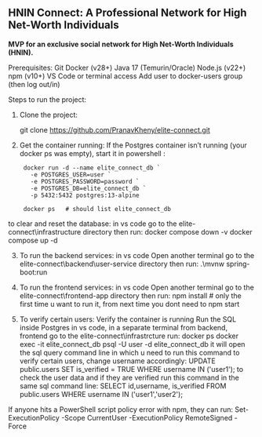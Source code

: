 ## HNIN Connect: A Professional Network for High Net-Worth Individuals

**MVP for an exclusive social network for High Net-Worth Individuals (HNIN).**

Prerequisites:
Git
Docker (v28+)
Java 17 (Temurin/Oracle)
Node.js (v22+)
npm (v10+)
VS Code or terminal access
Add user to docker-users group (then log out/in)

Steps to run the project:

1) Clone the project:

    git clone https://github.com/PranavKheny/elite-connect.git

2) Get the container running:
        If the Postgres container isn’t running (your docker ps was empty), start it in powershell :
        
        docker run -d --name elite_connect_db `
          -e POSTGRES_USER=user `
          -e POSTGRES_PASSWORD=password `
          -e POSTGRES_DB=elite_connect_db `
          -p 5432:5432 postgres:13-alpine
        
        docker ps   # should list elite_connect_db
   
  to clear and reset the database:
    in vs code go to the elite-connect\infrastructure directory
    then run:
      docker compose down -v
      docker compose up -d

3) To run the backend services:
        in vs code Open another terminal
        go to the elite-connect\backend\user-service directory
        then run:
             .\mvnw spring-boot:run

4) To run the frontend services:
         in vs code Open another terminal
         go to the elite-connect\frontend-app directory
         then run:
           npm install  # only the first time u want to run it, from next time you dont need to
           npm start

6) To verify certain users:
         Verify the container is running
         Run the SQL inside Postgres
               in vs code, in a separate terminal from backend, frontend go to the elite-connect\infrastrcture
                 run: docker ps
                      docker exec -it elite_connect_db psql -U user -d elite_connect_db
                  it will open the sql query command line in which u need to run this command to verify certain users, change username accordingly:
                       UPDATE public.users SET is_verified = TRUE WHERE username IN ('user1');
                  to check the user data and if they are verified run this command in the same sql command line:
                       SELECT id,username, is_verified FROM public.users WHERE username IN ('user1','user2');


If anyone hits a PowerShell script policy error with npm, they can run:
Set-ExecutionPolicy -Scope CurrentUser -ExecutionPolicy RemoteSigned -Force


